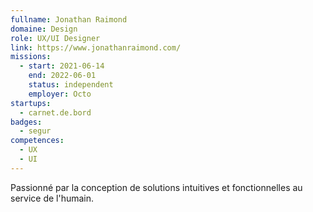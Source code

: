 ```yaml
---
fullname: Jonathan Raimond
domaine: Design
role: UX/UI Designer
link: https://www.jonathanraimond.com/
missions:
  - start: 2021-06-14
    end: 2022-06-01
    status: independent
    employer: Octo
startups:
  - carnet.de.bord
badges:
  - segur
competences:
  - UX
  - UI
---
```

Passionné par la conception de solutions intuitives et fonctionnelles au service de l'humain.